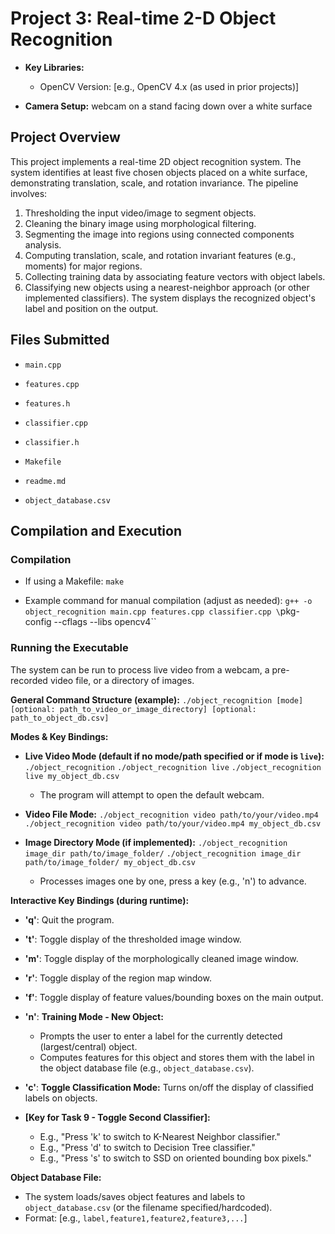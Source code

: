 # Project 3: Real-time 2-D Object Recognition

- **Key Libraries:**
    - OpenCV Version: [e.g., OpenCV 4.x (as used in prior projects)]
   
- **Camera Setup:** webcam on a stand facing down over a white surface



## Project Overview
This project implements a real-time 2D object recognition system. The system identifies at least five chosen objects placed on a white surface, demonstrating translation, scale, and rotation invariance. The pipeline involves:
1.  Thresholding the input video/image to segment objects.
2.  Cleaning the binary image using morphological filtering.
3.  Segmenting the image into regions using connected components analysis.
4.  Computing translation, scale, and rotation invariant features (e.g., moments) for major regions.
5.  Collecting training data by associating feature vectors with object labels.
6.  Classifying new objects using a nearest-neighbor approach (or other implemented classifiers).
The system displays the recognized object's label and position on the output.


## Files Submitted
- `main.cpp` 
- `features.cpp`
- `features.h`
- `classifier.cpp` 
- `classifier.h` 
- `Makefile` 

- `readme.md`
- `object_database.csv` 


## Compilation and Execution

### Compilation
- If using a Makefile: `make`

- Example command for manual compilation (adjust as needed):
  `g++ -o object_recognition main.cpp features.cpp classifier.cpp \`pkg-config --cflags --libs opencv4\``

### Running the Executable
The system can be run to process live video from a webcam, a pre-recorded video file, or a directory of images.

**General Command Structure (example):**
`./object_recognition [mode] [optional: path_to_video_or_image_directory] [optional: path_to_object_db.csv]`

**Modes & Key Bindings:**


*   **Live Video Mode (default if no mode/path specified or if mode is `live`):**
    `./object_recognition`
    `./object_recognition live`
    `./object_recognition live my_object_db.csv`
    - The program will attempt to open the default webcam.

*   **Video File Mode:**
    `./object_recognition video path/to/your/video.mp4`
    `./object_recognition video path/to/your/video.mp4 my_object_db.csv`

*   **Image Directory Mode (if implemented):**
    `./object_recognition image_dir path/to/image_folder/`
    `./object_recognition image_dir path/to/image_folder/ my_object_db.csv`
    - Processes images one by one, press a key (e.g., 'n') to advance.

**Interactive Key Bindings (during runtime):**
- **'q'**: Quit the program.
- **'t'**: Toggle display of the thresholded image window.
- **'m'**: Toggle display of the morphologically cleaned image window.
- **'r'**: Toggle display of the region map window.
- **'f'**: Toggle display of feature values/bounding boxes on the main output.
- **'n'**: **Training Mode - New Object:**
    - Prompts the user to enter a label for the currently detected (largest/central) object.
    - Computes features for this object and stores them with the label in the object database file (e.g., `object_database.csv`).
- **'c'**: **Toggle Classification Mode:** Turns on/off the display of classified labels on objects.

- **[Key for Task 9 - Toggle Second Classifier]:**
    - E.g., "Press 'k' to switch to K-Nearest Neighbor classifier."
    - E.g., "Press 'd' to switch to Decision Tree classifier."
    - E.g., "Press 's' to switch to SSD on oriented bounding box pixels."


**Object Database File:**
- The system loads/saves object features and labels to `object_database.csv` (or the filename specified/hardcoded).
- Format: [e.g., `label,feature1,feature2,feature3,...`]
